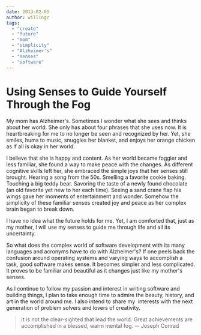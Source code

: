 ```yaml
---
date: 2013-02-05
author: willingc
tags:
  - "create"
  - "future"
  - "mom"
  - "simplicity"
  - "Alzheimer's"
  - "senses"
  - "software"
---
```

# Using Senses to Guide Yourself Through the Fog

My mom has Alzheimer's. Sometimes I wonder what she sees and thinks about her
world. She only has about four phrases that she uses now. It is heartbreaking
for me to no longer be seen and recognized by her. Yet, she smiles, hums to
music, snuggles her blanket, and enjoys her orange chicken as if all is okay in
her world.
<!-- more -->
I believe that she is happy and content. As her world became foggier and less
familiar, she found a way to make peace with the changes. As different cognitive
skills left her, she embraced the simple joys that her senses still brought.
Hearing a song from the 50s. Smelling a favorite cookie baking. Touching a big
teddy bear. Savoring the taste of a newly found chocolate (an old favorite yet
new to her each time). Seeing a sand crane flap his wings gave her moments of
entertainment and wonder. Somehow the simplicity of these familiar senses
created joy and peace as her complex brain began to break down.

I have no idea what the future holds for me. Yet, I am comforted that, just as
my mother, I will use my senses to guide me through life and all its
uncertainty.

So what does the complex world of software development with its many languages
and acronyms have to do with Alzheimer's? If one peels back the confusion around
operating systems and varying ways to accomplish a task, good software makes
sense. It becomes simpler and less complicated. It proves to be familiar and
beautiful as it changes just like my mother's senses.

As I continue to follow my passion and interest in writing software and building
things, I plan to take enough time to admire the beauty, history, and art in the
world around me. I also intend to share my  interests with the next generation
of problem solvers and lovers of creativity.

> It is not the clear-sighted that lead the world. Great achievements are
> accomplished in a blessed, warm mental fog. -- Joseph Conrad
